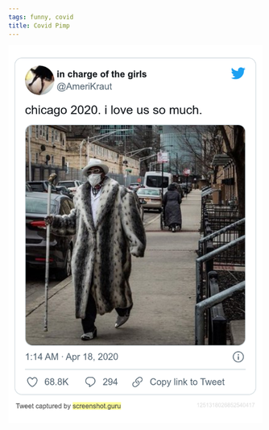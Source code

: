```yaml
---
tags: funny, covid
title: Covid Pimp
---
```


![pimp.png](https://raw.githubusercontent.com/muneer78/muneer78.github.io/master/images/pimp.png)

